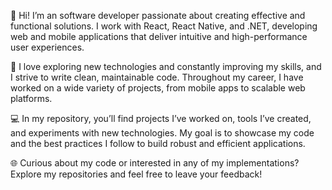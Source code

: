 👋 Hi! I’m an software developer passionate about creating effective and functional solutions. I work with React, React Native, and .NET, developing web and mobile applications that deliver intuitive and high-performance user experiences.

🚀 I love exploring new technologies and constantly improving my skills, and I strive to write clean, maintainable code. Throughout my career, I have worked on a wide variety of projects, from mobile apps to scalable web platforms.

💻 In my repository, you’ll find projects I’ve worked on, tools I’ve created, and experiments with new technologies. My goal is to showcase my code and the best practices I follow to build robust and efficient applications.

🌐 Curious about my code or interested in any of my implementations? Explore my repositories and feel free to leave your feedback!
